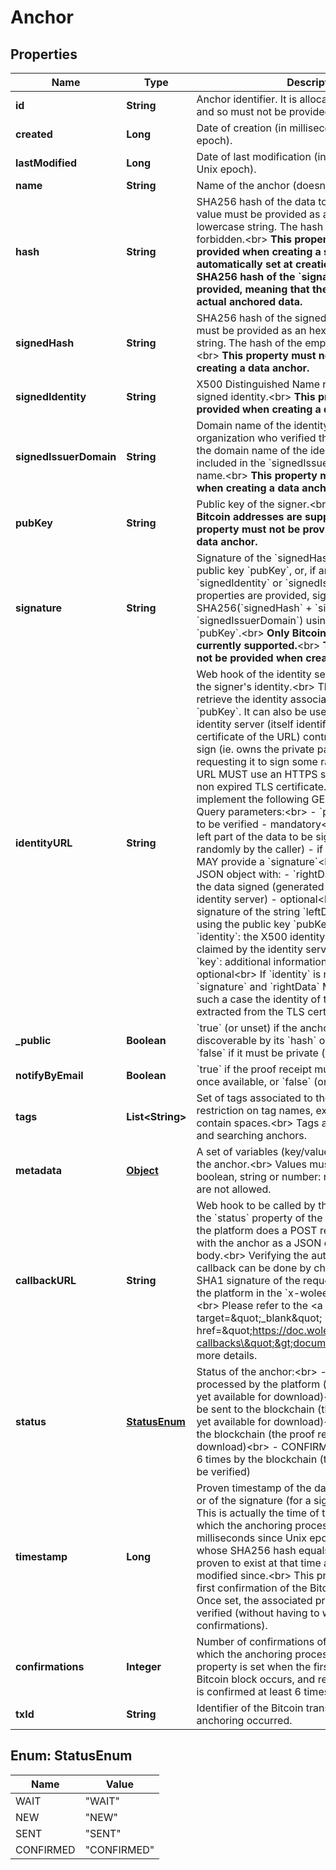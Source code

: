 

# Anchor

## Properties

Name | Type | Description | Notes
------------ | ------------- | ------------- | -------------
**id** | **String** | Anchor identifier. It is allocated by the platform, and so must not be provided at creation time. |  [optional] [readonly]
**created** | **Long** | Date of creation (in milliseconds since Unix epoch). |  [optional] [readonly]
**lastModified** | **Long** | Date of last modification (in milliseconds since Unix epoch). |  [optional] [readonly]
**name** | **String** | Name of the anchor (doesn&#39;t need to be unique). | 
**hash** | **String** | SHA256 hash of the data to anchor.&lt;br&gt; The value must be provided as an hexadecimal lowercase string. The hash of the empty file is forbidden.&lt;br&gt; **This property must not be provided when creating a signature anchor: it is automatically set at creation time to the SHA256 hash of the &#x60;signature&#x60; property provided, meaning that the signature is the actual anchored data.**  |  [optional]
**signedHash** | **String** | SHA256 hash of the signed data.&lt;br&gt; The value must be provided as an hexadecimal lowercase string. The hash of the empty file is forbidden.&lt;br&gt; **This property must not be provided when creating a data anchor.**  |  [optional]
**signedIdentity** | **String** | X500 Distinguished Name representing the signed identity.&lt;br&gt; **This property must not be provided when creating a data anchor.**  |  [optional]
**signedIssuerDomain** | **String** | Domain name of the identity issuer (ie. of the organization who verified the identity).&lt;br&gt; If set, the domain name of the identity URL must be included in the &#x60;signedIssuerDomain&#x60; domain name.&lt;br&gt; **This property must not be provided when creating a data anchor.**  |  [optional]
**pubKey** | **String** | Public key of the signer.&lt;br&gt; **Currently only Bitcoin addresses are supported.**&lt;br&gt; **This property must not be provided when creating a data anchor.**  |  [optional]
**signature** | **String** | Signature of the &#x60;signedHash&#x60; property using the public key &#x60;pubKey&#x60;, or, if any of the &#x60;signedIdentity&#x60; or &#x60;signedIssuerDomain&#x60; properties are provided, signature of SHA256(&#x60;signedHash&#x60; + &#x60;signedIdentity&#x60; + &#x60;signedIssuerDomain&#x60;) using the public key &#x60;pubKey&#x60;.&lt;br&gt; **Only Bitcoin signatures are currently supported.**&lt;br&gt; **This property must not be provided when creating a data anchor.**  |  [optional]
**identityURL** | **String** | Web hook of the identity server to use to verify the signer&#39;s identity.&lt;br&gt; This URL allows to retrieve the identity associated to the public key &#x60;pubKey&#x60;. It can also be used to verify that the identity server (itself identified by the TLS certificate of the URL) controls the key used to sign (ie. owns the private part of the key pair) by requesting it to sign some random data.&lt;br&gt; This URL MUST use an HTTPS scheme with a valid and non expired TLS certificate.&lt;br&gt; This URL MUST implement the following GET operation:&lt;br&gt; Query parameters:&lt;br&gt; - &#x60;pubKey&#x60;: the public key to be verified - mandatory&lt;br&gt; - &#x60;leftData&#x60;: the left part of the data to be signed (generated randomly by the caller) - if set, the identity server MAY provide a &#x60;signature&#x60;&lt;br&gt; Output:&lt;br&gt; A JSON object with: - &#x60;rightData&#x60;: the right part of the data signed (generated randomly by the identity server) - optional&lt;br&gt; - &#x60;signature&#x60;: the signature of the string &#x60;leftData&#x60; + &#x60;rightData&#x60; using the public key &#x60;pubKey&#x60; - optional&lt;br&gt; - &#x60;identity&#x60;: the X500 identity associated to the key claimed by the identity server - optional&lt;br&gt; - &#x60;key&#x60;: additional information about the key - optional&lt;br&gt; If &#x60;identity&#x60; is not provided, &#x60;signature&#x60; and &#x60;rightData&#x60; MUST be provided: in such a case the identity of the signer can be extracted from the TLS certificate.  |  [optional]
**_public** | **Boolean** | &#x60;true&#x60; (or unset) if the anchor is public (ie. discoverable by its &#x60;hash&#x60; or &#x60;signedHash&#x60;) or &#x60;false&#x60; if it must be private (ie. not discoverable).  |  [optional]
**notifyByEmail** | **Boolean** | &#x60;true&#x60; if the proof receipt must be sent by email once available, or &#x60;false&#x60; (or unset) if not.  |  [optional]
**tags** | **List&lt;String&gt;** | Set of tags associated to the anchor. There is no restriction on tag names, except they cannot contain spaces.&lt;br&gt; Tags are aimed at classifying and searching anchors.  |  [optional]
**metadata** | [**Object**](.md) | A set of variables (key/values pairs) to store with the anchor.&lt;br&gt; Values must be of type null, boolean, string or number: nested JSON objects are not allowed.  |  [optional]
**callbackURL** | **String** | Web hook to be called by the platform whenever the &#x60;status&#x60; property of the anchor changes:&lt;br&gt; the platform does a POST request on this URL with the anchor as a JSON object in the request body.&lt;br&gt; Verifying the authenticity of the callback can be done by checking the HMAC-SHA1 signature of the request body provided by the platform in the &#x60;x-woleet-signature&#x60; header.&lt;br&gt; Please refer to the &lt;a target&#x3D;\&quot;_blank\&quot; href&#x3D;\&quot;https://doc.woleet.io/reference/using-callbacks\&quot;&gt;documentation&lt;/a&gt; for more details.  |  [optional]
**status** | [**StatusEnum**](#StatusEnum) | Status of the anchor:&lt;br&gt; - WAIT: waiting to be processed by the platform (the proof receipt is not yet available for download)&lt;br&gt; - NEW: waiting to be sent to the blockchain (the proof receipt is not yet available for download)&lt;br&gt; - SENT: sent to the blockchain (the proof receipt is ready to download)&lt;br&gt; - CONFIRMED: confirmed at least 6 times by the blockchain (the proof receipt can be verified)  |  [optional] [readonly]
**timestamp** | **Long** | Proven timestamp of the data (for a data anchor) or of the signature (for a signature anchor).&lt;br&gt; This is actually the time of the Bitcoin block into which the anchoring process occurred (in milliseconds since Unix epoch).&lt;br&gt; Any data whose SHA256 hash equals this anchor&#39;s hash is proven to exist at that time and has not been modified since.&lt;br&gt; This property is set when the first confirmation of the Bitcoin block occurs. Once set, the associated proof receipt can be verified (without having to wait for 6 confirmations).  |  [optional] [readonly]
**confirmations** | **Integer** | Number of confirmations of the Bitcoin block into which the anchoring process occurred.&lt;br&gt; This property is set when the first confirmation of the Bitcoin block occurs, and removed once the block is confirmed at least 6 times.  |  [optional] [readonly]
**txId** | **String** | Identifier of the Bitcoin transaction where the anchoring occurred. |  [optional] [readonly]



## Enum: StatusEnum

Name | Value
---- | -----
WAIT | &quot;WAIT&quot;
NEW | &quot;NEW&quot;
SENT | &quot;SENT&quot;
CONFIRMED | &quot;CONFIRMED&quot;



